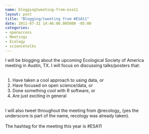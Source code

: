 ```yaml
--- 
name: bloggingtweeting-from-esa11
layout: post
title: "Blogging/tweeting from #ESA11"
date: 2011-07-31 14:46:00.005000 -05:00
categories: 
- openaccess
- Meetings
- Ecology
- sciencetalks
---
```

I will be blogging about the upcoming Ecological Society of America meeting in Austin, TX. I will focus on discussing talks/posters that:<br /><br /><ol><li>Have taken a cool approach to using data, or</li><li>Have focused on open science/data, or</li><li>Done&nbsp;something cool with R software, or</li><li>Are just exciting in general</li></ol><div><br /></div><div>I will also tweet throughout the meeting from @recology_ (yes the underscore is part of the name, recology was already taken).&nbsp;</div><div><br /></div><div>The hashtag for the meeting this year is #ESA11</div>
